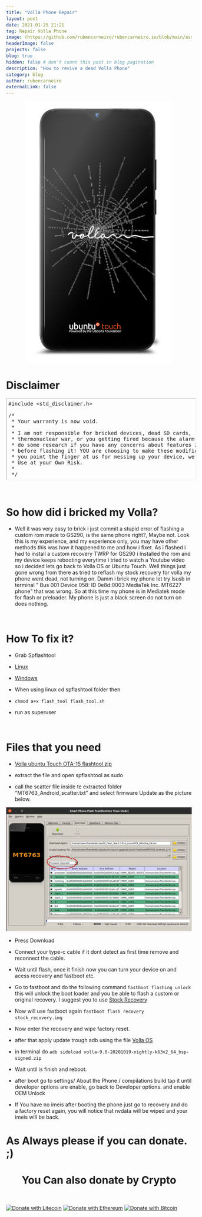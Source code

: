 ```yaml
---
title: "Volla Phone Repair"
layout: post
date: 2021-01-25 21:21
tag: Repair Volla Phone
image: (https://github.com/rubencarneiro/rubencarneiro.io/blob/main/assets/images/devices/volla/volla.png?raw=true)
headerImage: false
projects: false
blog: true
hidden: false # don't count this post in blog pagination
description: "How to revive a dead Volla Phone"
category: blog
author: rubencarneiro
externalLink: false
---
```


<p align="center">
<img src="https://github.com/rubencarneiro/rubencarneiro.io/blob/main/assets/images/devices/volla/volla.png?raw=true" />
</p>

# Disclaimer
<pre class="alt2 " dir="ltr" style="
		margin: 0px;
		padding: 5px;
		border: 1px inset;
		width: 100%;
		height: 210px;
		text-align: left;
		overflow: auto">#include &lt;std_disclaimer.h&gt;

/*
 * Your warranty is now void.
 *
 * I am not responsible for bricked devices, dead SD cards,
 * thermonuclear war, or you getting fired because the alarm app failed. Please
 * do some research if you have any concerns about features included in this ROM
 * before flashing it! YOU are choosing to make these modifications, and if
 * you point the finger at us for messing up your device, we will laugh at you.
 * Use at your Own Risk.
 *
 */</pre>

&nbsp;

# So how did i bricked my Volla?

- Well it was very easy to brick i just commit a stupid error of flashing a custom rom made to GS290, is the same phone right?, Maybe not.
Look this is my experience, and my experience only, you may have other methods this was how it happened to me and how i fixet.
As i flashed i had to install a custom recovery TWRP for GS290 i Installed the rom and my device keeps rebooting everytime i tried to watch a Youtube video so i decided lets go back to Volla OS or Ubuntu Touch.
Well things just gone wrong from there as tried to reflash my stock recovery for volla my phone went dead, not turning on. Damm i brick my phone let try lsusb in terminal " Bus 001 Device 058: ID 0e8d:0003 MediaTek Inc. MT6227 phone" that was wrong.
So  at this time my phone is in Mediatek mode for flash or preloader.
My phone is just a black screen do not turn on does nothing.

&nbsp;
# How To fix it?



- Grab Spflashtool
- <a href="https://spflashtool.com/download/SP_Flash_Tool-5.1916_Linux.zip">Linux</a>
- <a href="https://spflashtool.com/download/SP_Flash_Tool_v5.1924_Win.zip">Windows</a>

- When using linux cd spflashtool folder then
- `chmod a+x flash_tool flash_tool.sh`
- run as superuser

&nbsp;

# Files that you need

- <a href="https://volla.tech/filedump/ubuntu-touch-yggdrasil-ota15-flashtool.zip">Volla ubuntu Touch OTA-15 flashtool zip</a>

- extract the file and open spflashtool as sudo
- call the scatter file inside te extracted folder "MT6763_Android_scatter.txt" and select firmware Update as the picture below.

![Screenshot](https://github.com/rubencarneiro/rubencarneiro.io/blob/main/assets/images/devices/volla/spflashtool.png?raw=true)

- Press Download 

- Connect your type-c cable if it dont detect as first time remove and reconnect the cable.

- Wait until flash, once it finish now you can turn your device on and acess recovery and fastboot etc.

- Go to fastboot and do the following command `fastboot flashing unlock` this will unlock the boot loader and you be able to flash a custom or original recovery. I suggest you to use <a href="https://github.com/rubencarneiro/rubencarneiro.io/blob/main/assets/downloads/volla/stock_recovery.img?raw=true">Stock Recovery</a>

- Now will use fastboot again `fastboot flash recovery stock_recovery.img`

- Now enter the recovery and wipe factory reset.
- after that apply update trough adb using the file 
<a href="https://ota.volla.tech/builds/volla-9.0-20201019-nightly-k63v2_64_bsp-signed.zip">Volla OS</a>

- in terminal do `adb sideload volla-9.0-20201019-nightly-k63v2_64_bsp-signed.zip`

- Wait until is finish and reboot.
- after boot go to settings/ About the Phone / compilations build tap it until developer options are enable, go back to Developer options. and enable OEM Unlock

- If You have no imeis after booting the phone just go to recovery and do a factory reset again, you will notice that nvdata will be wiped and your imeis will be back.


# As Always please if you can donate. ;)

# <center>You Can also donate by Crypto<center>
&nbsp;

[![Donate with Litecoin](https://en.cryptobadges.io/badge/micro/LdBPTusxmSoZ79x6oWd1864T6Q3afucay5)](https://en.cryptobadges.io/donate/LdBPTusxmSoZ79x6oWd1864T6Q3afucay5)
[![Donate with Ethereum](https://en.cryptobadges.io/badge/micro/0xbac735b0918290451adddfbf1d4391658380c950)](https://en.cryptobadges.io/donate/0xbac735b0918290451adddfbf1d4391658380c950)
[![Donate with Bitcoin](https://en.cryptobadges.io/badge/micro/3Ef6fEm6fwcXHzuHQP3dHYeUF1Ftoveuwp)](https://en.cryptobadges.io/donate/3Ef6fEm6fwcXHzuHQP3dHYeUF1Ftoveuwp)

